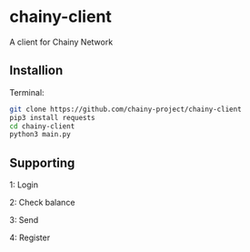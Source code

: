 # chainy-client
A client for Chainy Network

## Installion
Terminal:
```bash
git clone https://github.com/chainy-project/chainy-client
pip3 install requests
cd chainy-client
python3 main.py
```

## Supporting
1: Login


2: Check balance


3: Send


4: Register
